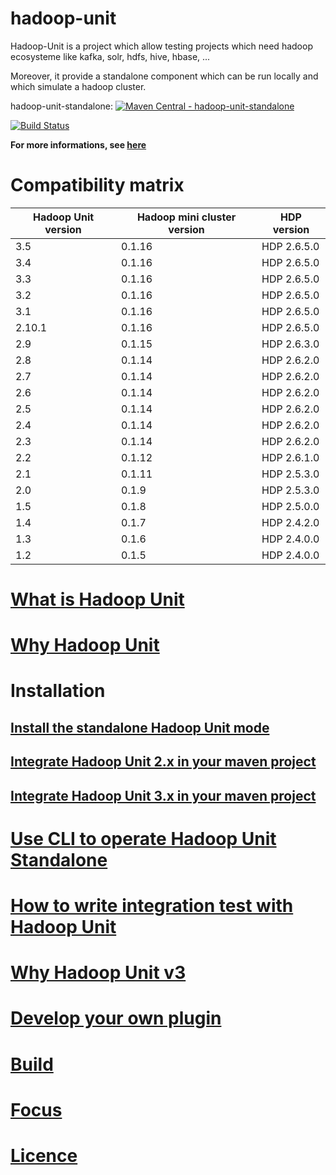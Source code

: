 hadoop-unit
====================

Hadoop-Unit is a project which allow testing projects which need hadoop ecosysteme like kafka, solr, hdfs, hive, hbase, ...

Moreover, it provide a standalone component which can be run locally and which simulate a hadoop cluster.

hadoop-unit-standalone:
[![Maven Central - hadoop-unit-standalone](https://maven-badges.herokuapp.com/maven-central/fr.jetoile.hadoop/hadoop-unit-standalone/badge.svg)](https://maven-badges.herokuapp.com/maven-central/fr.jetoile.hadoop/hadoop-unit-standalone)

[![Build Status](https://travis-ci.org/jetoile/hadoop-unit.svg?branch=master)](https://travis-ci.org/jetoile/hadoop-unit)


**For more informations, see [here](https://blog.jetoile.fr/hadoop-unit)**

# Compatibility matrix

| Hadoop Unit version  | Hadoop mini cluster version | HDP version |
| ------------- | ------------- | ------------- |
| 3.5 | 0.1.16 | HDP 2.6.5.0 |
| 3.4 | 0.1.16 | HDP 2.6.5.0 |
| 3.3 | 0.1.16 | HDP 2.6.5.0 |
| 3.2 | 0.1.16 | HDP 2.6.5.0 |
| 3.1 | 0.1.16 | HDP 2.6.5.0 |
| 2.10.1 | 0.1.16 | HDP 2.6.5.0 |
| 2.9 | 0.1.15 | HDP 2.6.3.0 |
| 2.8 | 0.1.14 | HDP 2.6.2.0 |
| 2.7 | 0.1.14 | HDP 2.6.2.0 |
| 2.6 | 0.1.14 | HDP 2.6.2.0 |
| 2.5 | 0.1.14 | HDP 2.6.2.0 |
| 2.4 | 0.1.14 | HDP 2.6.2.0 |
| 2.3 | 0.1.14 | HDP 2.6.2.0 |
| 2.2 | 0.1.12 | HDP 2.6.1.0 |
| 2.1 | 0.1.11 | HDP 2.5.3.0 |
| 2.0 | 0.1.9 | HDP 2.5.3.0 |
| 1.5 | 0.1.8 | HDP 2.5.0.0 |
| 1.4 | 0.1.7 | HDP 2.4.2.0 |
| 1.3 | 0.1.6 | HDP 2.4.0.0 |
| 1.2 | 0.1.5 | HDP 2.4.0.0 |


# [What is Hadoop Unit](https://blog.jetoile.fr/hadoop-unit/what-is-hadoop-unit.html)

# [Why Hadoop Unit](https://blog.jetoile.fr/hadoop-unit/why-hadoop-unit.html)

# Installation
## [Install the standalone Hadoop Unit mode](https://blog.jetoile.fr/hadoop-unit/install-hadoop-unit-standalone.html)
## [Integrate Hadoop Unit 2.x in your maven project](https://blog.jetoile.fr/hadoop-unit/maven-usage_2.x.html)
## [Integrate Hadoop Unit 3.x in your maven project](https://blog.jetoile.fr/hadoop-unit/maven-usage_3.x.html)

# [Use CLI to operate Hadoop Unit Standalone](https://blog.jetoile.fr/hadoop-unit/cli.html)

# [How to write integration test with Hadoop Unit](https://blog.jetoile.fr/hadoop-unit/howto-integrationtest.html)

# [Why Hadoop Unit v3](https://blog.jetoile.fr/hadoop-unit/why-hadoopunit-v3.html)

# [Develop your own plugin](https://blog.jetoile.fr/hadoop-unit/plugin-development.html)

# [Build](https://blog.jetoile.fr/hadoop-unit/howto-build.html)

# [Focus](https://blog.jetoile.fr/hadoop-unit/focus.html)

# [Licence](https://blog.jetoile.fr/hadoop-unit/licence.html)
